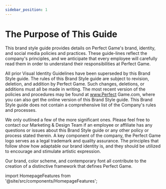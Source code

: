 ```yaml
---
sidebar_position: 1
---
```


# The Purpose of This Guide

This brand style guide provides details on Perfect Game's brand, identity, and social media policies and practices. These guide-lines reflect the company's principles, and we anticipate that every employee will carefully read them in order to understand their responsibilities at Perfect Game.

All prior Visual Identity Guidelines have been superseded by this Brand Style guide. The rules of this Brand Style guide are subject to revision, deletion, and addition by Perfect Game. Such changes, deletions, or additions must all be made in writing. The most recent version of the policies and procedures may be found at www.Perfect Game.com, where you can also get the online version of this Brand Style guide. This Brand Style guide does not contain a comprehensive list of the Company's rules and processes.

We only outlined a few of the more significant ones. Please feel free to contact our Marketing & Design Team if an employee or affiliate has any questions or issues about this Brand Style guide or any other policy or process stated therein. A key component of the company, the Perfect Game logo serves as a legal trademark and quality assurance. The principles that follow show how adaptable our brand identity is, and they should be utilized to encourage and stimulate artistic expression.

Our brand, color scheme, and contemporary font all contribute to the creation of a distinctive framework that defines Perfect Game.

import HomepageFeatures from '@site/src/components/HomepageFeatures';

<main>
<HomepageFeatures>
  </HomepageFeatures>
</main>

